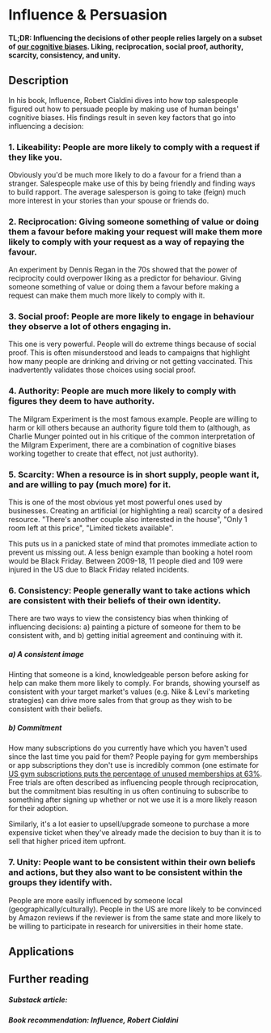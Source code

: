 # Influence & Persuasion
#### TL;DR: Influencing the decisions of other people relies largely on a subset of [our cognitive biases](https://github.com/interesting-git/worldly-wisdom/edit/main/mental-models/psychology/biases.md). Liking, reciprocation, social proof, authority, scarcity, consistency, and unity.

## Description
In his book, Influence, Robert Cialdini dives into how top salespeople figured out how to persuade people by making use of human beings' cognitive biases. His findings result in seven key factors that go into influencing a decision:

### 1. Likeability: People are more likely to comply with a request if they like you.
Obviously you'd be much more likely to do a favour for a friend than a stranger. Salespeople make use of this by being friendly and finding ways to build rapport. The average salesperson is going to take (feign) much more interest in your stories than your spouse or friends do.

### 2. Reciprocation: Giving someone something of value or doing them a favour before making your request will make them more likely to comply with your request as a way of repaying the favour.
An experiment by Dennis Regan in the 70s showed that the power of reciprocity could overpower liking as a predictor for behaviour. Giving someone something of value or doing them a favour before making a request can make them much more likely to comply with it.

### 3. Social proof: People are more likely to engage in behaviour they observe a lot of others engaging in.
This one is very powerful. People will do extreme things because of social proof. This is often misunderstood and leads to campaigns that highlight how many people are drinking and driving or not getting vaccinated. This inadvertently validates those choices using social proof.

### 4. Authority: People are much more likely to comply with figures they deem to have authority.
The Milgram Experiment is the most famous example. People are willing to harm or kill others because an authority figure told them to (although, as Charlie Munger pointed out in his critique of the common interpretation of the Milgram Experiment, there are a combination of cognitive biases working together to create that effect, not just authority).

### 5. Scarcity: When a resource is in short supply, people want it, and are willing to pay (much more) for it.
This is one of the most obvious yet most powerful ones used by businesses. Creating an artificial (or highlighting a real) scarcity of a desired resource. "There's another couple also interested in the house", "Only 1 room left at this price", "Limited tickets available".

This puts us in a panicked state of mind that promotes immediate action to prevent us missing out. A less benign example than booking a hotel room would be Black Friday. Between 2009-18, 11 people died and 109 were injured in the US due to Black Friday related incidents.

### 6. Consistency: People generally want to take actions which are consistent with their beliefs of their own identity.
There are two ways to view the consistency bias when thinking of influencing decisions: a) painting a picture of someone for them to be consistent with, and b) getting initial agreement and continuing with it.

##### a) A consistent image
Hinting that someone is a kind, knowledgeable person before asking for help can make them more likely to comply. For brands, showing yourself as consistent with your target market's values (e.g. Nike & Levi's marketing strategies) can drive more sales from that group as they wish to be consistent with their beliefs.

##### b) Commitment
How many subscriptions do you currently have which you haven't used since the last time you paid for them? People paying for gym memberships or app subscriptions they don't use is incredibly common (one estimate for [US gym subscriptions puts the percentage of unused memberships at 63%](https://thehustle.co/do-you-even-waste-money-bro/). Free trials are often described as influencing people through reciprocation, but the commitment bias resulting in us often continuing to subscribe to something after signing up whether or not we use it is a more likely reason for their adoption.

Similarly, it's a lot easier to upsell/upgrade someone to purchase a more expensive ticket when they've already made the decision to buy than it is to sell that higher priced item upfront.

### 7. Unity: People want to be consistent within their own beliefs and actions, but they also want to be consistent within the groups they identify with.
People are more easily influenced by someone local (geographically/culturally). People in the US are more likely to be convinced by Amazon reviews if the reviewer is from the same state and more likely to be willing to participate in research for universities in their home state.


## Applications


## Further reading
##### Substack article: 
##### Book recommendation: Influence, Robert Cialdini
